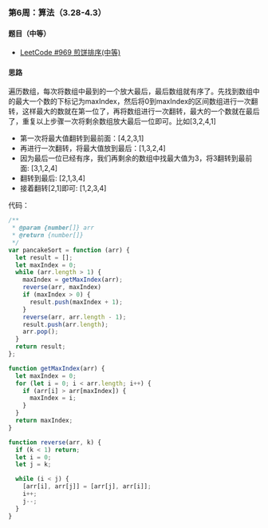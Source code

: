 ### 第6周：算法（3.28-4.3）

#### 题目（中等）

- [LeetCode #969 煎饼排序(中等)](https://leetcode-cn.com/problems/pancake-sorting/)

#### 思路

遍历数组，每次将数组中最到的一个放大最后，最后数组就有序了。先找到数组中的最大一个数的下标记为maxIndex，然后将0到maxIndex的区间数组进行一次翻转，这样最大的数就在第一位了，再将数组进行一次翻转，最大的一个数就在最后了，重复以上步骤一次将剩余数组放大最后一位即可。比如[3,2,4,1]

- 第一次将最大值翻转到最前面：[4,2,3,1]
- 再进行一次翻转，将最大值放到最后：[1,3,2,4]
- 因为最后一位已经有序，我们再剩余的数组中找最大值为3，将3翻转到最前面: [3,1,2,4]
- 翻转到最后: [2,1,3,4]
- 接着翻转[2,1]即可: [1,2,3,4] 

代码：

```javascript
/**
 * @param {number[]} arr
 * @return {number[]}
 */
var pancakeSort = function (arr) {
  let result = [];
  let maxIndex = 0;
  while (arr.length > 1) {
    maxIndex = getMaxIndex(arr);
    reverse(arr, maxIndex)
    if (maxIndex > 0) {
      result.push(maxIndex + 1);
    }
    reverse(arr, arr.length - 1);
    result.push(arr.length);
    arr.pop();
  }
  return result;
};

function getMaxIndex(arr) {
  let maxIndex = 0;
  for (let i = 0; i < arr.length; i++) {
    if (arr[i] > arr[maxIndex]) {
      maxIndex = i;
    }
  }
  return maxIndex;
}

function reverse(arr, k) {
  if (k < 1) return;
  let i = 0;
  let j = k;

  while (i < j) {
    [arr[i], arr[j]] = [arr[j], arr[i]];
    i++;
    j--;
  }
}

```
